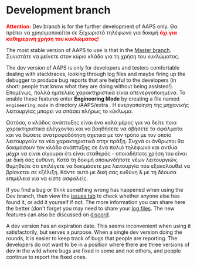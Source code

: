 # Development branch

<font color="#FF0000"><strong>Attention:</strong></font>
Dev branch is for the further development of AAPS only. Θα πρέπει να χρησιμοποιείται σε ξεχωριστό τηλέφωνο για δοκιμή <font color="#FF0000"><strong> όχι για καθημερινή χρήση του κυκλώματος! </strong></font>

The most stable version of AAPS to use is that in the [Master branch](https://github.com/nightscout/AndroidAPS/tree/master). Συνιστάτε να μείνετε στον κύριο κλάδο για τη χρήση του κυκλώματος.

The dev version of AAPS is only for developers and testers comfortable dealing with stacktraces, looking through log files and maybe firing up the debugger to produce bug reports that are helpful to the developers (in short: people that know what they are doing without being assisted!). Επομένως, πολλά ημιτελείς χαρακτηριστικά είναι απενεργοποιημένα. To enable these features enter **Engineering Mode** by creating a file named `engineering_mode` in directory /AAPS/extra . Η ενεργοποίηση της μηχανικής λειτουργίας μπορεί να σπάσει πλήρως το κύκλωμα.

Ωστόσο, ο κλάδος ανάπτυξης είναι ένα καλό μέρος για να δείτε ποια χαρακτηριστικά ελέγχονται και να βοηθήσετε να σβήσετε τα σφάλματα και να δώσετε ανατροφοδότηση σχετικά με τον τρόπο με τον οποίο λειτουργούν τα νέα χαρακτηριστικά στην πράξη. Συχνά οι άνθρωποι θα δοκιμάσουν τον κλάδο ανάπτυξης σε ένα παλιό τηλέφωνο και αντλία μέχρι να είναι σίγουροι ότι είναι σταθερός - οποιαδήποτε χρήση του είναι με δική σας ευθύνη. Κατά τη δοκιμή οποιωνδήποτε νέων λειτουργιών, θυμηθείτε ότι επιλέγετε να δοκιμάσετε μια λειτουργία που εξακολουθεί να βρίσκεται σε εξέλιξη. Κάντε αυτό με δική σας ευθύνη & με τη δέουσα επιμέλεια για να είστε ασφαλείς.

If you find a bug or think something wrong has happened when using the Dev branch, then view the [issues tab](https://github.com/nightscout/AndroidAPS/issues) to check whether anyone else has found it, or add it yourself if not. The more information you can share here the better (don't forget you may need to share your [log files](../GettingHelp/AccessingLogFiles.md). The new features can also be discussed on [discord](https://discord.gg/4fQUWHZ4Mw).

A dev version has an expiration date. This seems inconvenient when using it satisfactorily, but serves a purpose. When a single dev version doing the rounds, it is easier to keep track of bugs that people are reporting. The developers do not want to be in a position where there are three versions of dev in the wild where bugs are fixed in some and not others, and people continue to report the fixed ones.
